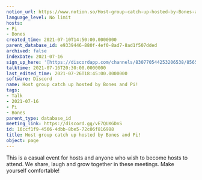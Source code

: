 ```yaml
---
notion_url: https://www.notion.so/Host-group-catch-up-hosted-by-Bones-and-Pi-16ccf1f945664dbb8be572c06f816988
language_level: No limit
hosts:
- Pi
- Bones
created_time: 2021-07-10T14:50:00.0000000
parent_database_id: e9339446-880f-4ef0-8ad7-8ad1f507dded
archived: false
indexDate: 2021-07-16
sign_up_here: '[https://discordapp.com/channels/830770544253206538/856580095464046620/863309109738078228](https://discordapp.com/channels/830770544253206538/856580095464046620/863309109738078228)'
talktime: 2021-07-16T20:30:00.0000000
last_edited_time: 2021-07-26T18:45:00.0000000
software: Discord
name: Host group catch up hosted by Bones and Pi!
tags:
- Talk
- 2021-07-16
- Pi
- Bones
parent_type: database_id
meeting_link: https://discord.gg/vE7QUXGDnS
id: 16ccf1f9-4566-4dbb-8be5-72c06f816988
title: Host group catch up hosted by Bones and Pi!
object: page
---
```


This is a casual event for hosts and anyone who wish to become hosts to attend.  We share, laugh and grow together in these meetings.  Make yourself comfortable!






